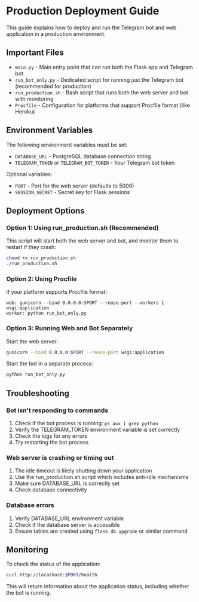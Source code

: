 # Production Deployment Guide

This guide explains how to deploy and run the Telegram bot and web application in a production environment.

## Important Files

- `main.py` - Main entry point that can run both the Flask app and Telegram bot
- `run_bot_only.py` - Dedicated script for running just the Telegram bot (recommended for production)
- `run_production.sh` - Bash script that runs both the web server and bot with monitoring
- `Procfile` - Configuration for platforms that support Procfile format (like Heroku)

## Environment Variables

The following environment variables must be set:

- `DATABASE_URL` - PostgreSQL database connection string
- `TELEGRAM_TOKEN` or `TELEGRAM_BOT_TOKEN` - Your Telegram bot token

Optional variables:
- `PORT` - Port for the web server (defaults to 5000)
- `SESSION_SECRET` - Secret key for Flask sessions 

## Deployment Options

### Option 1: Using run_production.sh (Recommended)

This script will start both the web server and bot, and monitor them to restart if they crash:

```bash
chmod +x run_production.sh
./run_production.sh
```

### Option 2: Using Procfile

If your platform supports Procfile format:

```
web: gunicorn --bind 0.0.0.0:$PORT --reuse-port --workers 1 wsgi:application
worker: python run_bot_only.py
```

### Option 3: Running Web and Bot Separately

Start the web server:
```bash
gunicorn --bind 0.0.0.0:$PORT --reuse-port wsgi:application
```

Start the bot in a separate process:
```bash
python run_bot_only.py
```

## Troubleshooting

### Bot isn't responding to commands

1. Check if the bot process is running: `ps aux | grep python`
2. Verify the TELEGRAM_TOKEN environment variable is set correctly
3. Check the logs for any errors
4. Try restarting the bot process

### Web server is crashing or timing out

1. The idle timeout is likely shutting down your application
2. Use the run_production.sh script which includes anti-idle mechanisms
3. Make sure DATABASE_URL is correctly set
4. Check database connectivity

### Database errors

1. Verify DATABASE_URL environment variable
2. Check if the database server is accessible 
3. Ensure tables are created using `flask db upgrade` or similar command

## Monitoring

To check the status of the application:

```bash
curl http://localhost:$PORT/health
```

This will return information about the application status, including whether the bot is running.